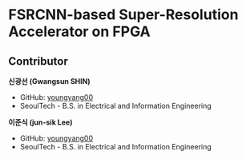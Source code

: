 # FSRCNN-based Super-Resolution Accelerator on FPGA
## Contributor
**신광선 (Gwangsun SHIN)**  
-  GitHub: [youngyang00](https://github.com/youngyang00)  
-  SeoulTech - B.S. in Electrical and Information Engineering
  
**이준식 (jun-sik Lee)**  
-  GitHub: [youngyang00](https://github.com/dlwnstlr1010)  
-  SeoulTech - B.S. in Electrical and Information Engineering
